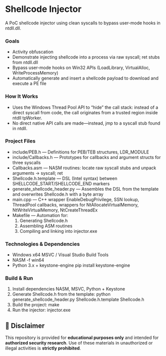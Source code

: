 # Shellcode Injector
A PoC shellcode injector using clean syscalls to bypass user-mode hooks in ntdll.dll.

### Goals
- Activity obfuscation
- Demonstrate injecting shellcode into a process via raw syscall; ret stubs from ntdll.dll
- Bypass user-mode hooks on Win32 APIs (LoadLibrary, VirtualAlloc, WriteProcessMemory)
- Automatically generate and insert a shellcode payload to download and execute a PE file

### How It Works
- Uses the Windows Thread Pool API to “hide” the call stack: instead of a direct syscall from code, the call originates from a trusted region inside ntdll tpWorker.
- No direct native API calls are made—instead, jmp to a syscall stub found in ntdll.

### Project Files
- include/PEB.h — Definitions for PEB/TEB structures, LDR_MODULE
- include/Callbacks.h — Prototypes for callbacks and argument structs for three syscalls
- Callbacks.asm — NASM routines: locate raw syscall stubs and unpack arguments → syscall; ret
- Shellcode.h.template — DSL (Intel syntax) between SHELLCODE_START/SHELLCODE_END markers
- generate_shellcode_header.py — Assembles the DSL from the template and overwrites Shellcode.h with a byte array
- main.cpp — C++ wrapper EnableDebugPrivilege, SSN lookup, ThreadPool callbacks, wrappers for NtAllocateVirtualMemory, NtWriteVirtualMemory, NtCreateThreadEx
- Makefile — Automation for:
  1. Generating Shellcode.h
  2. Assembling ASM routines
  3. Compiling and linking into injector.exe

### Technologies & Dependencies
- Windows x64 MSVC / Visual Studio Build Tools
- NASM -f win64
- Python 3.x + keystone-engine
  pip install keystone-engine

### Build & Run

1. Install dependencies NASM, MSVC, Python + Keystone
2. Generate Shellcode.h from the template:
   python generate_shellcode_header.py Shellcode.h.template Shellcode.h
3. Build the project:
   make
4. Run the injector:
   injector.exe

## 🚫 Disclaimer

This repository is provided for **educational purposes only** and intended for **authorized security research**.
Use of these materials in unauthorized or illegal activities is **strictly prohibited**.

